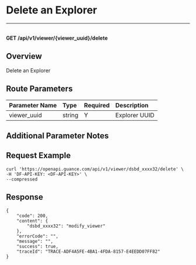 # Delete an Explorer

---

<br />**GET /api/v1/viewer/\{viewer_uuid\}/delete**

## Overview
Delete an Explorer


## Route Parameters

| Parameter Name   | Type     | Required | Description              |
|:------------|:-------|:-----|:----------------|
| viewer_uuid | string | Y | Explorer UUID<br> |


## Additional Parameter Notes



## Request Example
```shell
curl 'https://openapi.guance.com/api/v1/viewer/dsbd_xxxx32/delete' \
-H 'DF-API-KEY: <DF-API-KEY>' \
--compressed 
```


## Response
```shell
{
    "code": 200,
    "content": {
        "dsbd_xxxx32": "modify_viewer"
    },
    "errorCode": "",
    "message": "",
    "success": true,
    "traceId": "TRACE-ADF4A5FE-4BA1-4FDA-8157-E4EEDD07FF82"
} 
```